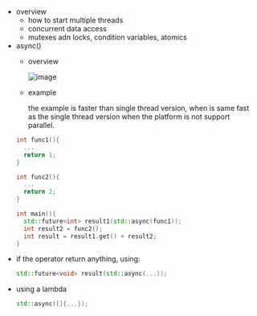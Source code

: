 + overview
  + how to start multiple threads
  + concurrent data access
  + mutexes adn locks, condition variables, atomics
+ async()
  + overview

    ![image](https://github.com/xiays146/c-standard-libraries-NMJ/assets/48829659/cf0f85ef-adea-41fd-aa0e-ac63e1488928)

  + example
 
    the example is faster than single thread version, when is same fast as the single thread version when the platform is not support parallel.
  ```cpp
  int func1(){
    ...
    return 1;
  }

  int func2(){
    ...
    return 2;
  }

  int main(){
    std::future<int> result1(std::async(func1));
    int result2 = func2();
    int result = result1.get() + result2;
  }
  ```
+ if the operator return anything, using:
  ```cpp
  std::future<void> result(std::async(...));
  ```
+ using a lambda
  ```cpp
  std::async([]{...});
  ```
    
